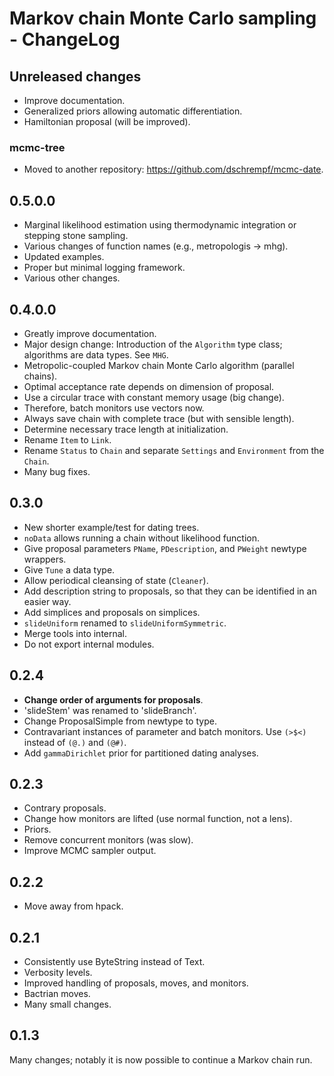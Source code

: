
# Markov chain Monte Carlo sampling - ChangeLog


## Unreleased changes

-   Improve documentation.
-   Generalized priors allowing automatic differentiation.
-   Hamiltonian proposal (will be improved).


### mcmc-tree

-   Moved to another repository: <https://github.com/dschrempf/mcmc-date>.


## 0.5.0.0

-   Marginal likelihood estimation using thermodynamic integration or stepping
    stone sampling.
-   Various changes of function names (e.g., metropologis -> mhg).
-   Updated examples.
-   Proper but minimal logging framework.
-   Various other changes.


## 0.4.0.0

-   Greatly improve documentation.
-   Major design change: Introduction of the `Algorithm` type class; algorithms
    are data types. See `MHG`.
-   Metropolic-coupled Markov chain Monte Carlo algorithm (parallel chains).
-   Optimal acceptance rate depends on dimension of proposal.
-   Use a circular trace with constant memory usage (big change).
-   Therefore, batch monitors use vectors now.
-   Always save chain with complete trace (but with sensible length).
-   Determine necessary trace length at initialization.
-   Rename `Item` to `Link`.
-   Rename `Status` to `Chain` and separate `Settings` and `Environment` from the
    `Chain`.
-   Many bug fixes.


## 0.3.0

-   New shorter example/test for dating trees.
-   `noData` allows running a chain without likelihood function.
-   Give proposal parameters `PName`, `PDescription`, and `PWeight` newtype
    wrappers.
-   Give `Tune` a data type.
-   Allow periodical cleansing of state (`Cleaner`).
-   Add description string to proposals, so that they can be identified in an
    easier way.
-   Add simplices and proposals on simplices.
-   `slideUniform` renamed to `slideUniformSymmetric`.
-   Merge tools into internal.
-   Do not export internal modules.


## 0.2.4

-   **Change order of arguments for proposals**.
-   'slideStem' was renamed to 'slideBranch'.
-   Change ProposalSimple from newtype to type.
-   Contravariant instances of parameter and batch monitors. Use `(>$<)` instead
    of `(@.)` and `(@#)`.
-   Add `gammaDirichlet` prior for partitioned dating analyses.


## 0.2.3

-   Contrary proposals.
-   Change how monitors are lifted (use normal function, not a lens).
-   Priors.
-   Remove concurrent monitors (was slow).
-   Improve MCMC sampler output.


## 0.2.2

-   Move away from hpack.


## 0.2.1

-   Consistently use ByteString instead of Text.
-   Verbosity levels.
-   Improved handling of proposals, moves, and monitors.
-   Bactrian moves.
-   Many small changes.


## 0.1.3

Many changes; notably it is now possible to continue a Markov chain run.

